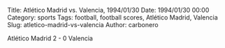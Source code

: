 Title: Atlético Madrid vs. Valencia, 1994/01/30
Date: 1994/01/30 00:00
Category: sports
Tags: football, football scores, Atlético Madrid, Valencia
Slug: atletico-madrid-vs-valencia
Author: carbonero


Atlético Madrid 2 - 0 Valencia
